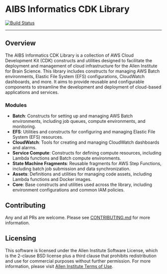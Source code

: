 # AIBS Informatics CDK Library

[![Build Status](https://github.com/AllenInstitute/aibs-informatics-cdk-lib/actions/workflows/build.yml/badge.svg)](https://github.com/AllenInstitute/aibs-informatics-cdk-lib/actions/workflows/build.yml)

---

## Overview

The AIBS Informatics CDK Library is a collection of AWS Cloud Development Kit (CDK) constructs and utilities designed to facilitate the deployment and management of cloud infrastructure for the Allen Institute for Brain Science. This library includes constructs for managing AWS Batch environments, Elastic File System (EFS) configurations, CloudWatch dashboards, and more. It aims to provide reusable and configurable components to streamline the development and deployment of cloud-based applications and services.

### Modules

- **Batch**: Constructs for setting up and managing AWS Batch environments, including job queues, compute environments, and monitoring.
- **EFS**: Utilities and constructs for configuring and managing Elastic File System (EFS) resources.
- **CloudWatch**: Tools for creating and managing CloudWatch dashboards and alarms.
- **Service Compute**: Constructs for defining compute resources, including Lambda functions and Batch compute environments.
- **State Machine Fragments**: Reusable fragments for AWS Step Functions, including batch job submission and data synchronization.
- **Assets**: Definitions and utilities for managing code assets, including Lambda functions and Docker images.
- **Core**: Base constructs and utilities used across the library, including environment configurations and common IAM policies.

## Contributing

Any and all PRs are welcome. Please see [CONTRIBUTING.md](CONTRIBUTING.md) for more information.

## Licensing

This software is licensed under the Allen Institute Software License, which is the 2-clause BSD license plus a third clause that prohibits redistribution and use for commercial purposes without further permission. For more information, please visit [Allen Institute Terms of Use](https://alleninstitute.org/terms-of-use/).